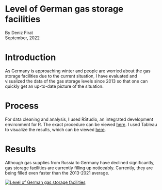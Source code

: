 # Level of German gas storage facilities
By Deniz Firat  
September, 2022

# Introduction
As Germany is approaching winter and people are worried about the gas storage facilities due to the current situation, I have evaluated and visualized the data of the gas storage levels since 2013 so that one can quickly get an up-to-date picture of the situation.

# Process
For data cleaning and analysis, I used RStudio, an integrated development environment for R. The exact procedure can be viewed [here](https://github.com/dfirat/germany-gas-storage/blob/main/germany-gas-storage.md).
I used Tableau to visualize the results, which can be viewed [here](https://public.tableau.com/app/profile/dfirat/viz/LevelofGermangasstoragefacilities/Dashboard1).

# Results
Although gas supplies from Russia to Germany have declined significantly, gas storage facilities are currently filling up noticeably. Currently, they are being filled even faster than the 2013-2021 average.

<div class='tableauPlaceholder' id='viz1662995624785' style='position: relative'><noscript><a href='#'><img alt='Level of German gas storage facilities ' src='https:&#47;&#47;public.tableau.com&#47;static&#47;images&#47;Le&#47;LevelofGermangasstoragefacilities&#47;Dashboard1&#47;1_rss.png' style='border: none' /></a></noscript><object class='tableauViz'  style='display:none;'><param name='host_url' value='https%3A%2F%2Fpublic.tableau.com%2F' /> <param name='embed_code_version' value='3' /> <param name='site_root' value='' /><param name='name' value='LevelofGermangasstoragefacilities&#47;Dashboard1' /><param name='tabs' value='no' /><param name='toolbar' value='yes' /><param name='static_image' value='https:&#47;&#47;public.tableau.com&#47;static&#47;images&#47;Le&#47;LevelofGermangasstoragefacilities&#47;Dashboard1&#47;1.png' /> <param name='animate_transition' value='yes' /><param name='display_static_image' value='yes' /><param name='display_spinner' value='yes' /><param name='display_overlay' value='yes' /><param name='display_count' value='yes' /><param name='language' value='en-US' /></object></div>